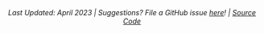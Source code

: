<center><em>Last Updated: April 2023 | Suggestions? File a GitHub issue <a href="https://github.com/samanthacsik/strava-dashboard/issues" target="_blank">here</a>! | <a href="https://github.com/samanthacsik/strava-dashboard" target="_blank">Source Code <i class="fa-brands fa-github"></i></a></em></center>



